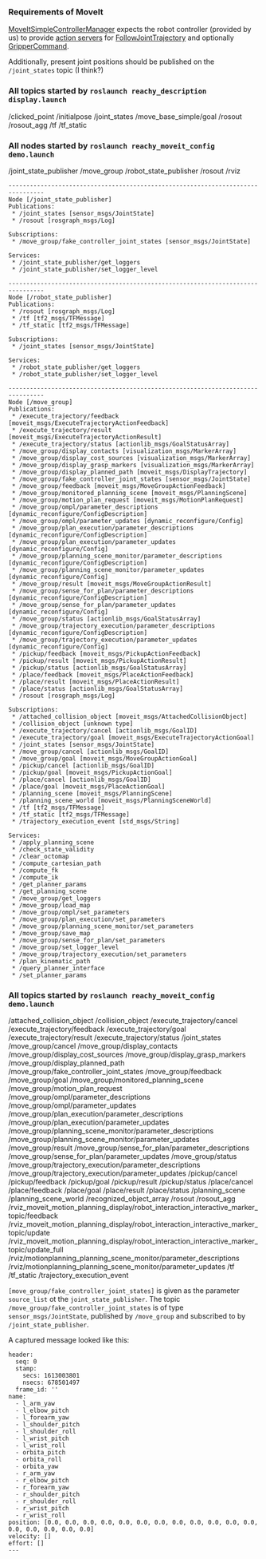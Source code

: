 ### Requirements of MoveIt
[MoveItSimpleControllerManager](https://ros-planning.github.io/moveit_tutorials/doc/controller_configuration/controller_configuration_tutorial.html) expects the robot controller (provided by us) to provide [action servers](http://wiki.ros.org/actionlib) for [FollowJointTrajectory](http://docs.ros.org/en/api/control_msgs/html/action/FollowJointTrajectory.html) and optionally [GripperCommand](http://docs.ros.org/en/api/control_msgs/html/action/GripperCommand.html).

Additionally, present joint positions should be published on the `/joint_states` topic (I think?)

### All topics started by `roslaunch reachy_description display.launch`
/clicked_point
/initialpose
/joint_states
/move_base_simple/goal
/rosout
/rosout_agg
/tf
/tf_static


### All nodes started by `roslaunch reachy_moveit_config demo.launch`
/joint_state_publisher
/move_group
/robot_state_publisher
/rosout
/rviz


```
--------------------------------------------------------------------------------
Node [/joint_state_publisher]
Publications: 
 * /joint_states [sensor_msgs/JointState]
 * /rosout [rosgraph_msgs/Log]

Subscriptions: 
 * /move_group/fake_controller_joint_states [sensor_msgs/JointState]

Services: 
 * /joint_state_publisher/get_loggers
 * /joint_state_publisher/set_logger_level
```

```
--------------------------------------------------------------------------------
Node [/robot_state_publisher]
Publications: 
 * /rosout [rosgraph_msgs/Log]
 * /tf [tf2_msgs/TFMessage]
 * /tf_static [tf2_msgs/TFMessage]

Subscriptions: 
 * /joint_states [sensor_msgs/JointState]

Services: 
 * /robot_state_publisher/get_loggers
 * /robot_state_publisher/set_logger_level
```

```
--------------------------------------------------------------------------------
Node [/move_group]
Publications: 
 * /execute_trajectory/feedback [moveit_msgs/ExecuteTrajectoryActionFeedback]
 * /execute_trajectory/result [moveit_msgs/ExecuteTrajectoryActionResult]
 * /execute_trajectory/status [actionlib_msgs/GoalStatusArray]
 * /move_group/display_contacts [visualization_msgs/MarkerArray]
 * /move_group/display_cost_sources [visualization_msgs/MarkerArray]
 * /move_group/display_grasp_markers [visualization_msgs/MarkerArray]
 * /move_group/display_planned_path [moveit_msgs/DisplayTrajectory]
 * /move_group/fake_controller_joint_states [sensor_msgs/JointState]
 * /move_group/feedback [moveit_msgs/MoveGroupActionFeedback]
 * /move_group/monitored_planning_scene [moveit_msgs/PlanningScene]
 * /move_group/motion_plan_request [moveit_msgs/MotionPlanRequest]
 * /move_group/ompl/parameter_descriptions [dynamic_reconfigure/ConfigDescription]
 * /move_group/ompl/parameter_updates [dynamic_reconfigure/Config]
 * /move_group/plan_execution/parameter_descriptions [dynamic_reconfigure/ConfigDescription]
 * /move_group/plan_execution/parameter_updates [dynamic_reconfigure/Config]
 * /move_group/planning_scene_monitor/parameter_descriptions [dynamic_reconfigure/ConfigDescription]
 * /move_group/planning_scene_monitor/parameter_updates [dynamic_reconfigure/Config]
 * /move_group/result [moveit_msgs/MoveGroupActionResult]
 * /move_group/sense_for_plan/parameter_descriptions [dynamic_reconfigure/ConfigDescription]
 * /move_group/sense_for_plan/parameter_updates [dynamic_reconfigure/Config]
 * /move_group/status [actionlib_msgs/GoalStatusArray]
 * /move_group/trajectory_execution/parameter_descriptions [dynamic_reconfigure/ConfigDescription]
 * /move_group/trajectory_execution/parameter_updates [dynamic_reconfigure/Config]
 * /pickup/feedback [moveit_msgs/PickupActionFeedback]
 * /pickup/result [moveit_msgs/PickupActionResult]
 * /pickup/status [actionlib_msgs/GoalStatusArray]
 * /place/feedback [moveit_msgs/PlaceActionFeedback]
 * /place/result [moveit_msgs/PlaceActionResult]
 * /place/status [actionlib_msgs/GoalStatusArray]
 * /rosout [rosgraph_msgs/Log]

Subscriptions: 
 * /attached_collision_object [moveit_msgs/AttachedCollisionObject]
 * /collision_object [unknown type]
 * /execute_trajectory/cancel [actionlib_msgs/GoalID]
 * /execute_trajectory/goal [moveit_msgs/ExecuteTrajectoryActionGoal]
 * /joint_states [sensor_msgs/JointState]
 * /move_group/cancel [actionlib_msgs/GoalID]
 * /move_group/goal [moveit_msgs/MoveGroupActionGoal]
 * /pickup/cancel [actionlib_msgs/GoalID]
 * /pickup/goal [moveit_msgs/PickupActionGoal]
 * /place/cancel [actionlib_msgs/GoalID]
 * /place/goal [moveit_msgs/PlaceActionGoal]
 * /planning_scene [moveit_msgs/PlanningScene]
 * /planning_scene_world [moveit_msgs/PlanningSceneWorld]
 * /tf [tf2_msgs/TFMessage]
 * /tf_static [tf2_msgs/TFMessage]
 * /trajectory_execution_event [std_msgs/String]

Services: 
 * /apply_planning_scene
 * /check_state_validity
 * /clear_octomap
 * /compute_cartesian_path
 * /compute_fk
 * /compute_ik
 * /get_planner_params
 * /get_planning_scene
 * /move_group/get_loggers
 * /move_group/load_map
 * /move_group/ompl/set_parameters
 * /move_group/plan_execution/set_parameters
 * /move_group/planning_scene_monitor/set_parameters
 * /move_group/save_map
 * /move_group/sense_for_plan/set_parameters
 * /move_group/set_logger_level
 * /move_group/trajectory_execution/set_parameters
 * /plan_kinematic_path
 * /query_planner_interface
 * /set_planner_params
```

### All topics started by `roslaunch reachy_moveit_config demo.launch`

/attached_collision_object
/collision_object
/execute_trajectory/cancel
/execute_trajectory/feedback
/execute_trajectory/goal
/execute_trajectory/result
/execute_trajectory/status
/joint_states
/move_group/cancel
/move_group/display_contacts
/move_group/display_cost_sources
/move_group/display_grasp_markers
/move_group/display_planned_path
/move_group/fake_controller_joint_states
/move_group/feedback
/move_group/goal
/move_group/monitored_planning_scene
/move_group/motion_plan_request
/move_group/ompl/parameter_descriptions
/move_group/ompl/parameter_updates
/move_group/plan_execution/parameter_descriptions
/move_group/plan_execution/parameter_updates
/move_group/planning_scene_monitor/parameter_descriptions
/move_group/planning_scene_monitor/parameter_updates
/move_group/result
/move_group/sense_for_plan/parameter_descriptions
/move_group/sense_for_plan/parameter_updates
/move_group/status
/move_group/trajectory_execution/parameter_descriptions
/move_group/trajectory_execution/parameter_updates
/pickup/cancel
/pickup/feedback
/pickup/goal
/pickup/result
/pickup/status
/place/cancel
/place/feedback
/place/goal
/place/result
/place/status
/planning_scene
/planning_scene_world
/recognized_object_array
/rosout
/rosout_agg
/rviz_moveit_motion_planning_display/robot_interaction_interactive_marker_topic/feedback
/rviz_moveit_motion_planning_display/robot_interaction_interactive_marker_topic/update
/rviz_moveit_motion_planning_display/robot_interaction_interactive_marker_topic/update_full
/rviz/motionplanning_planning_scene_monitor/parameter_descriptions
/rviz/motionplanning_planning_scene_monitor/parameter_updates
/tf
/tf_static
/trajectory_execution_event

`[move_group/fake_controller_joint_states]` is given as the parameter `source_list` ot the `joint_state_publisher`. The topic `/move_group/fake_controller_joint_states` is of type `sensor_msgs/JointState`, published by `/move_group` and subscribed to by `/joint_state_publisher`.

A captured message looked like this:

```
header: 
  seq: 0
  stamp: 
    secs: 1613003801
    nsecs: 678501497
  frame_id: ''
name: 
  - l_arm_yaw
  - l_elbow_pitch
  - l_forearm_yaw
  - l_shoulder_pitch
  - l_shoulder_roll
  - l_wrist_pitch
  - l_wrist_roll
  - orbita_pitch
  - orbita_roll
  - orbita_yaw
  - r_arm_yaw
  - r_elbow_pitch
  - r_forearm_yaw
  - r_shoulder_pitch
  - r_shoulder_roll
  - r_wrist_pitch
  - r_wrist_roll
position: [0.0, 0.0, 0.0, 0.0, 0.0, 0.0, 0.0, 0.0, 0.0, 0.0, 0.0, 0.0, 0.0, 0.0, 0.0, 0.0, 0.0]
velocity: []
effort: []
---
```